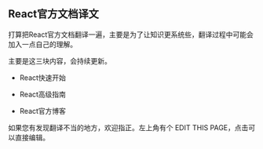 ## React官方文档译文  

打算把React官方文档翻译一遍，主要是为了让知识更系统些，翻译过程中可能会加入一点自己的理解。

主要是这三块内容，会持续更新。

* React快速开始

* React高级指南

* React官方博客


如果您有发现翻译不当的地方，欢迎指正。左上角有个 EDIT THIS PAGE，点击可以直接编辑。

